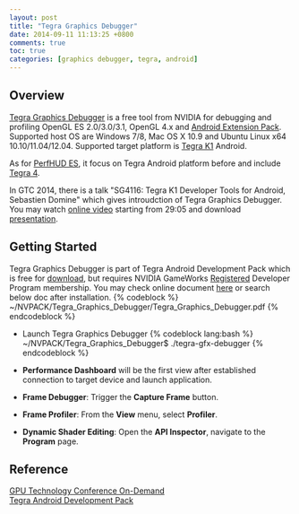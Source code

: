 ```yaml
---
layout: post
title: "Tegra Graphics Debugger"
date: 2014-09-11 11:13:25 +0800
comments: true
toc: true
categories: [graphics debugger, tegra, android]
---
```


## Overview

[Tegra Graphics Debugger](https://developer.nvidia.com/tegra-graphics-debugger) is a free tool from NVIDIA for debugging and profiling OpenGL ES 2.0/3.0/3.1, OpenGL 4.x and [Android Extension Pack](http://www.pcper.com/news/General-Tech/Google-IO-2014-Android-Extension-Pack-Announced). Supported host OS are Windows 7/8, Mac OS X 10.9 and Ubuntu Linux x64 10.10/11.04/12.04. Supported target platform is [Tegra K1](http://en.wikipedia.org/wiki/Tegra#Tegra_K1) Android. 

As for [PerfHUD ES](https://developer.nvidia.com/nvidia-perfhud-es), it focus on Tegra Android platform before and include [Tegra 4](http://en.wikipedia.org/wiki/Tegra#Tegra_4).

In GTC 2014, there is a talk "SG4116: Tegra K1 Developer Tools for Android, Sebastien Domine" which gives introudction of Tegra Graphics Debugger. You may watch [online video](http://www.ustream.tv/recorded/51209645) starting from 29:05 and download [presentation](http://on-demand.gputechconf.com/gtc/2014/presentations/S4825-tegra-k1-dev-tools-for-android.pdf).

## Getting Started

Tegra Graphics Debugger is part of Tegra Android Development Pack which is free for [download](https://developer.nvidia.com/gameworksdownload#?dn=tegra-android-development-pack-3-0r3), but requires NVIDIA GameWorks [Registered](https://developer.nvidia.com/sign-up-gameworks-registered-developer-program) Developer Program membership. You may check online document [here](http://docs.nvidia.com/gameworks/index.html#developertools/mobile/tegra_graphics_debugger_main.htm%3FTocPath%3DDeveloper%2520Tools|Mobile%2520Developer%2520Tools|Tegra%2520Graphics%2520Debugger|_____0) or search below doc after installation.
{% codeblock %}
~/NVPACK/Tegra_Graphics_Debugger/Tegra_Graphics_Debugger.pdf
{% endcodeblock %}

* Launch Tegra Graphics Debugger
{% codeblock lang:bash %}
~/NVPACK/Tegra_Graphics_Debugger$ ./tegra-gfx-debugger
{% endcodeblock %}

* **Performance Dashboard** will be the first view after established connection to target device and launch application.
* **Frame Debugger**: Trigger the **Capture Frame** button.
* **Frame Profiler**: From the **View** menu, select **Profiler**.
* **Dynamic Shader Editing**: Open the **API Inspector**, navigate to the **Program** page.

## Reference

[GPU Technology Conference On-Demand](http://on-demand-gtc.gputechconf.com/gtcnew/on-demand-gtc.php) <br/>
[Tegra Android Development Pack](https://developer.nvidia.com/tegra-android-development-pack)
